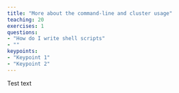 ```yaml
---
title: "More about the command-line and cluster usage"
teaching: 20
exercises: 1
questions:
- "How do I write shell scripts"
- ""
keypoints:
- "Keypoint 1"
- "Keypoint 2"
---
```


Test text

